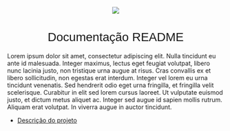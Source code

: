 <!-- ![descricao](https://s2-techtudo.glbimg.com/s0d3fEZn-9eXo310bH4mfXK4Qo4=/1080x608/top/smart/https://i.s3.glbimg.com/v1/AUTH_08fbf48bc0524877943fe86e43087e7a/internal_photos/bs/2017/e/u/GhEuspRKehUVM2VPABgg/xp.png) -->

<p align="center" width="100%">
    <img src="https://s2-techtudo.glbimg.com/s0d3fEZn-9eXo310bH4mfXK4Qo4=/1080x608/top/smart/https://i.s3.glbimg.com/v1/AUTH_08fbf48bc0524877943fe86e43087e7a/internal_photos/bs/2017/e/u/GhEuspRKehUVM2VPABgg/xp.png">
</p>

<h1 align="center" style="font-family: 'Tahoma', sans-serif; font-weight: 300">
    Documentação README   
</h1>

<p> 
    Lorem ipsum dolor sit amet, consectetur adipiscing elit. Nulla tincidunt eu ante id malesuada. Integer maximus, lectus eget feugiat volutpat, libero nunc lacinia justo, non tristique urna augue at risus. Cras convallis ex et libero sollicitudin, non egestas erat interdum. Integer vel lorem eu urna tincidunt venenatis. Sed hendrerit odio eget urna fringilla, et fringilla velit scelerisque. Curabitur in elit sed lorem cursus laoreet. Ut vulputate euismod justo, et dictum metus aliquet ac. Integer sed augue id sapien mollis rutrum. Aliquam erat volutpat. In viverra augue in auctor tincidunt.
</p>

<ul id="menu" align="left">
    <li><a href="">Descrição do projeto</a></li>
</ul>
    